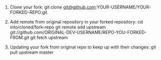 1. Clone your fork:
git clone git@github.com:YOUR-USERNAME/YOUR-FORKED-REPO.git

2. Add remote from original repository in your forked repository:
cd into/cloned/fork-repo
git remote add upstream git://github.com/ORIGINAL-DEV-USERNAME/REPO-YOU-FORKED-FROM.git
git fetch upstream

3. Updating your fork from original repo to keep up with their changes:
git pull upstream master
